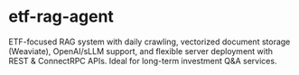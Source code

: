 # etf-rag-agent
ETF-focused RAG system with daily crawling, vectorized document storage (Weaviate), OpenAI/sLLM support, and flexible server deployment with REST &amp; ConnectRPC APIs. Ideal for long-term investment Q&amp;A services.

